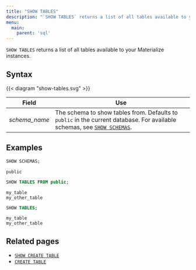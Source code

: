 ```yaml
---
title: "SHOW TABLES"
description: "`SHOW TABLES` returns a list of all tables available to your Materialize instances."
menu:
  main:
    parent: 'sql'
---
```


`SHOW TABLES` returns a list of all tables available to your Materialize
instances.

## Syntax

{{< diagram "show-tables.svg" >}}

Field | Use
------|-----
_schema&lowbar;name_ | The schema to show tables from. Defaults to `public` in the current database. For available schemas, see [`SHOW SCHEMAS`](../show-schemas).

## Examples

```sql
SHOW SCHEMAS;
```
```nofmt
public
```
```sql
SHOW TABLES FROM public;
```
```nofmt
my_table
my_other_table
```
```sql
SHOW TABLES;
```
```nofmt
my_table
my_other_table
```

## Related pages

- [`SHOW CREATE TABLE`](../show-create-table)
- [`CREATE TABLE`](../create-table)
